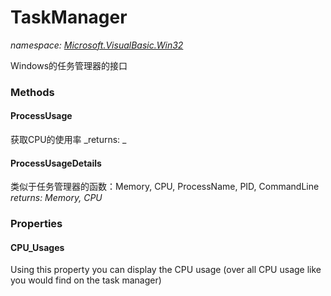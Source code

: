 ﻿
# TaskManager
_namespace: [Microsoft.VisualBasic.Win32](N-Microsoft.VisualBasic.Win32.md)_

Windows的任务管理器的接口

### Methods

#### ProcessUsage
获取CPU的使用率
_returns: _
#### ProcessUsageDetails
类似于任务管理器的函数：Memory, CPU, ProcessName, PID, CommandLine
_returns: Memory, CPU_


### Properties

#### CPU_Usages
Using this property you can display the CPU usage (over all CPU usage like you would find on the task manager)

